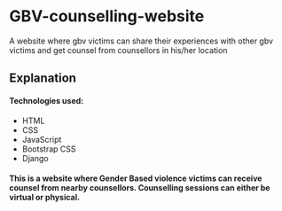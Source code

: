 # GBV-counselling-website
A website where gbv victims can share their experiences with other gbv victims and get counsel from counsellors in his/her location

## Explanation
#### Technologies used:
   - HTML
   - CSS
   - JavaScript
   - Bootstrap CSS
   - Django

#### This is a website where Gender Based violence victims can receive counsel from nearby counsellors. Counselling sessions can either be virtual or physical.
